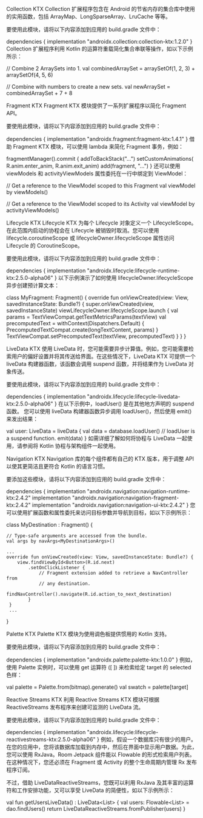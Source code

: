 Collection KTX
Collection 扩展程序包含在 Android 的节省内存的集合库中使用的实用函数，包括 ArrayMap、LongSparseArray、LruCache 等等。

要使用此模块，请将以下内容添加到应用的 build.gradle 文件中：

dependencies {
implementation "androidx.collection:collection-ktx:1.2.0"
}
Collection 扩展程序利用 Kotlin 的运算符重载简化集合串联等操作，如以下示例所示：


// Combine 2 ArraySets into 1.
val combinedArraySet = arraySetOf(1, 2, 3) + arraySetOf(4, 5, 6)

// Combine with numbers to create a new sets.
val newArraySet = combinedArraySet + 7 + 8

Fragment KTX
Fragment KTX 模块提供了一系列扩展程序以简化 Fragment API。

要使用此模块，请将以下内容添加到应用的 build.gradle 文件中：

dependencies {
implementation "androidx.fragment:fragment-ktx:1.4.1"
}
借助 Fragment KTX 模块，可以使用 lambda 来简化 Fragment 事务，例如：


fragmentManager().commit {
addToBackStack("...")
setCustomAnimations(
R.anim.enter_anim,
R.anim.exit_anim)
add(fragment, "...")
}
还可以使用 viewModels 和 activityViewModels 属性委托在一行中绑定到 ViewModel：


// Get a reference to the ViewModel scoped to this Fragment
val viewModel by viewModels<MyViewModel>()

// Get a reference to the ViewModel scoped to its Activity
val viewModel by activityViewModels<MyViewModel>()

Lifecycle KTX
Lifecycle KTX 为每个 Lifecycle 对象定义一个 LifecycleScope。在此范围内启动的协程会在 Lifecycle 被销毁时取消。您可以使用 lifecycle.coroutineScope 或 lifecycleOwner.lifecycleScope 属性访问 Lifecycle 的 CoroutineScope。

要使用此模块，请将以下内容添加到应用的 build.gradle 文件中：

dependencies {
implementation "androidx.lifecycle:lifecycle-runtime-ktx:2.5.0-alpha06"
}
以下示例演示了如何使用 lifecycleOwner.lifecycleScope 异步创建预计算文本：


class MyFragment: Fragment() {
override fun onViewCreated(view: View, savedInstanceState: Bundle?) {
super.onViewCreated(view, savedInstanceState)
viewLifecycleOwner.lifecycleScope.launch {
val params = TextViewCompat.getTextMetricsParams(textView)
val precomputedText = withContext(Dispatchers.Default) {
PrecomputedTextCompat.create(longTextContent, params)
}
TextViewCompat.setPrecomputedText(textView, precomputedText)
}
}
}

LiveData KTX
使用 LiveData 时，您可能需要异步计算值。例如，您可能需要检索用户的偏好设置并将其传送给界面。在这些情况下，LiveData KTX 可提供一个 liveData 构建器函数，该函数会调用 suspend 函数，并将结果作为 LiveData 对象传送。

要使用此模块，请将以下内容添加到应用的 build.gradle 文件中：

dependencies {
implementation "androidx.lifecycle:lifecycle-livedata-ktx:2.5.0-alpha06"
}
在以下示例中，loadUser() 是在其他地方声明的 suspend 函数。 您可以使用 liveData 构建器函数异步调用 loadUser()，然后使用 emit() 来发出结果：


val user: LiveData<User> = liveData {
val data = database.loadUser() // loadUser is a suspend function.
emit(data)
}
如需详细了解如何将协程与 LiveData 一起使用，请参阅将 Kotlin 协程与架构组件一起使用。

Navigation KTX
Navigation 库的每个组件都有自己的 KTX 版本，用于调整 API 以使其更简洁且更符合 Kotlin 的语言习惯。

要添加这些模块，请将以下内容添加到应用的 build.gradle 文件中：

dependencies {
implementation "androidx.navigation:navigation-runtime-ktx:2.4.2"
implementation "androidx.navigation:navigation-fragment-ktx:2.4.2"
implementation "androidx.navigation:navigation-ui-ktx:2.4.2"
}
您可以使用扩展函数和属性委托来访问目标参数并导航到目标，如以下示例所示：


class MyDestination : Fragment() {

    // Type-safe arguments are accessed from the bundle.
    val args by navArgs<MyDestinationArgs>()

    ...
    override fun onViewCreated(view: View, savedInstanceState: Bundle?) {
        view.findViewById<Button>(R.id.next)
            .setOnClickListener {
                // Fragment extension added to retrieve a NavController from
                // any destination.
                findNavController().navigate(R.id.action_to_next_destination)
            }
     }
     ...

}

Palette KTX
Palette KTX 模块为使用调色板提供惯用的 Kotlin 支持。

要使用此模块，请将以下内容添加到应用的 build.gradle 文件中：


dependencies {
implementation "androidx.palette:palette-ktx:1.0.0"
}
例如，使用 Palette 实例时，可以使用 get 运算符 ([ ]) 来检索给定 target 的 selected 色样：


val palette = Palette.from(bitmap).generate()
val swatch = palette[target]


Reactive Streams KTX
利用 Reactive Streams KTX 模块可根据 ReactiveStreams 发布程序来创建可监测的 LiveData 流。

要使用此模块，请将以下内容添加到应用的 build.gradle 文件中：

dependencies {
implementation "androidx.lifecycle:lifecycle-reactivestreams-ktx:2.5.0-alpha06"
}
例如，假设一个数据库只有很少的用户。在您的应用中，您将该数据库加载到内存中，然后在界面中显示用户数据。为此，您可以使用 RxJava。Room Jetpack 组件能以 Flowable 的形式检索用户列表。在这种情况下，您还必须在 Fragment 或 Activity 的整个生命周期内管理 Rx 发布程序订阅。

不过，借助 LiveDataReactiveStreams，您既可以利用 RxJava 及其丰富的运算符和工作安排功能，又可以享受 LiveData 的简便性，如以下示例所示：


val fun getUsersLiveData() : LiveData<List<User>> {
val users: Flowable<List<User>> = dao.findUsers()
return LiveDataReactiveStreams.fromPublisher(users)
}
